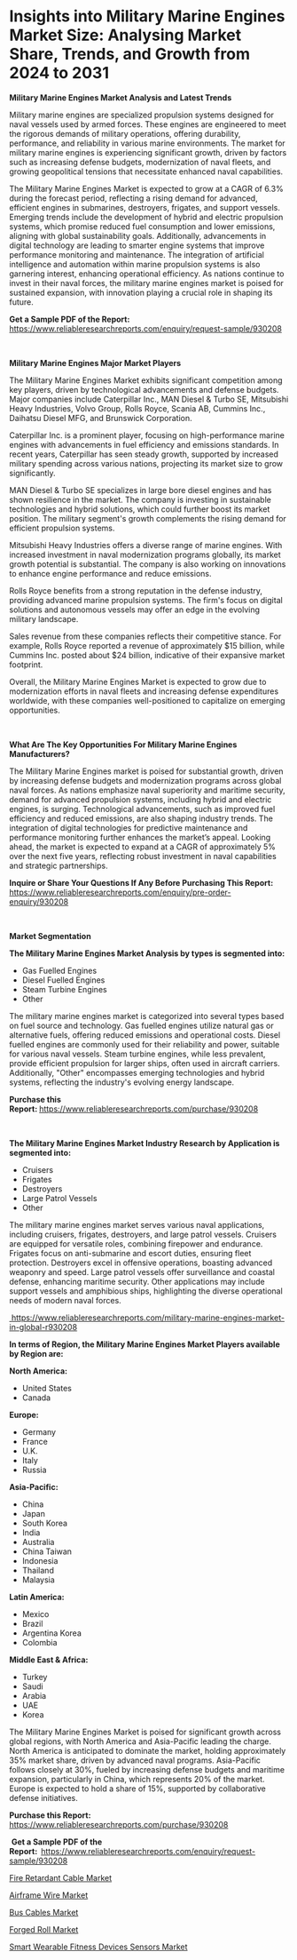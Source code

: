 <p><h1>Insights into Military Marine Engines Market Size: Analysing Market Share, Trends, and Growth from 2024 to 2031</h1></p><p><strong>Military Marine Engines Market Analysis and Latest Trends</strong></p>
<p><p>Military marine engines are specialized propulsion systems designed for naval vessels used by armed forces. These engines are engineered to meet the rigorous demands of military operations, offering durability, performance, and reliability in various marine environments. The market for military marine engines is experiencing significant growth, driven by factors such as increasing defense budgets, modernization of naval fleets, and growing geopolitical tensions that necessitate enhanced naval capabilities.</p><p>The Military Marine Engines Market is expected to grow at a CAGR of 6.3% during the forecast period, reflecting a rising demand for advanced, efficient engines in submarines, destroyers, frigates, and support vessels. Emerging trends include the development of hybrid and electric propulsion systems, which promise reduced fuel consumption and lower emissions, aligning with global sustainability goals. Additionally, advancements in digital technology are leading to smarter engine systems that improve performance monitoring and maintenance. The integration of artificial intelligence and automation within marine propulsion systems is also garnering interest, enhancing operational efficiency. As nations continue to invest in their naval forces, the military marine engines market is poised for sustained expansion, with innovation playing a crucial role in shaping its future.</p></p>
<p><strong>Get a Sample PDF of the Report:&nbsp;</strong> <a href="https://www.reliableresearchreports.com/enquiry/request-sample/930208?utm_campaign=4&utm_medium=2&utm_source=Github&utm_content=ia&utm_term=03122024&utm_id=military-marine-engines">https://www.reliableresearchreports.com/enquiry/request-sample/930208</a></p>
<p>&nbsp;</p>
<p><strong>Military Marine Engines Major Market Players</strong></p>
<p><p>The Military Marine Engines Market exhibits significant competition among key players, driven by technological advancements and defense budgets. Major companies include Caterpillar Inc., MAN Diesel & Turbo SE, Mitsubishi Heavy Industries, Volvo Group, Rolls Royce, Scania AB, Cummins Inc., Daihatsu Diesel MFG, and Brunswick Corporation.</p><p>Caterpillar Inc. is a prominent player, focusing on high-performance marine engines with advancements in fuel efficiency and emissions standards. In recent years, Caterpillar has seen steady growth, supported by increased military spending across various nations, projecting its market size to grow significantly.</p><p>MAN Diesel & Turbo SE specializes in large bore diesel engines and has shown resilience in the market. The company is investing in sustainable technologies and hybrid solutions, which could further boost its market position. The military segment's growth complements the rising demand for efficient propulsion systems.</p><p>Mitsubishi Heavy Industries offers a diverse range of marine engines. With increased investment in naval modernization programs globally, its market growth potential is substantial. The company is also working on innovations to enhance engine performance and reduce emissions.</p><p>Rolls Royce benefits from a strong reputation in the defense industry, providing advanced marine propulsion systems. The firm's focus on digital solutions and autonomous vessels may offer an edge in the evolving military landscape.</p><p>Sales revenue from these companies reflects their competitive stance. For example, Rolls Royce reported a revenue of approximately $15 billion, while Cummins Inc. posted about $24 billion, indicative of their expansive market footprint.</p><p>Overall, the Military Marine Engines Market is expected to grow due to modernization efforts in naval fleets and increasing defense expenditures worldwide, with these companies well-positioned to capitalize on emerging opportunities.</p></p>
<p>&nbsp;</p>
<p><strong>What Are The Key Opportunities For Military Marine Engines Manufacturers?</strong></p>
<p><p>The Military Marine Engines market is poised for substantial growth, driven by increasing defense budgets and modernization programs across global naval forces. As nations emphasize naval superiority and maritime security, demand for advanced propulsion systems, including hybrid and electric engines, is surging. Technological advancements, such as improved fuel efficiency and reduced emissions, are also shaping industry trends. The integration of digital technologies for predictive maintenance and performance monitoring further enhances the market’s appeal. Looking ahead, the market is expected to expand at a CAGR of approximately 5% over the next five years, reflecting robust investment in naval capabilities and strategic partnerships.</p></p>
<p><strong>Inquire or Share Your Questions If Any Before Purchasing This Report:</strong> <a href="https://www.reliableresearchreports.com/enquiry/pre-order-enquiry/930208?utm_campaign=4&utm_medium=2&utm_source=Github&utm_content=ia&utm_term=03122024&utm_id=military-marine-engines">https://www.reliableresearchreports.com/enquiry/pre-order-enquiry/930208</a></p>
<p>&nbsp;</p>
<p><strong>Market Segmentation</strong></p>
<p><strong>The Military Marine Engines Market Analysis by types is segmented into:</strong></p>
<p><ul><li>Gas Fuelled Engines</li><li>Diesel Fuelled Engines</li><li>Steam Turbine Engines</li><li>Other</li></ul></p>
<p><p>The military marine engines market is categorized into several types based on fuel source and technology. Gas fuelled engines utilize natural gas or alternative fuels, offering reduced emissions and operational costs. Diesel fuelled engines are commonly used for their reliability and power, suitable for various naval vessels. Steam turbine engines, while less prevalent, provide efficient propulsion for larger ships, often used in aircraft carriers. Additionally, "Other" encompasses emerging technologies and hybrid systems, reflecting the industry's evolving energy landscape.</p></p>
<p><strong>Purchase this Report:&nbsp;</strong><a href="https://www.reliableresearchreports.com/purchase/930208?utm_campaign=4&utm_medium=2&utm_source=Github&utm_content=ia&utm_term=03122024&utm_id=military-marine-engines">https://www.reliableresearchreports.com/purchase/930208</a></p>
<p>&nbsp;</p>
<p><strong>The Military Marine Engines Market Industry Research by Application is segmented into:</strong></p>
<p><ul><li>Cruisers</li><li>Frigates</li><li>Destroyers</li><li>Large Patrol Vessels</li><li>Other</li></ul></p>
<p><p>The military marine engines market serves various naval applications, including cruisers, frigates, destroyers, and large patrol vessels. Cruisers are equipped for versatile roles, combining firepower and endurance. Frigates focus on anti-submarine and escort duties, ensuring fleet protection. Destroyers excel in offensive operations, boasting advanced weaponry and speed. Large patrol vessels offer surveillance and coastal defense, enhancing maritime security. Other applications may include support vessels and amphibious ships, highlighting the diverse operational needs of modern naval forces.</p></p>
<p><a href="https://www.reliableresearchreports.com/military-marine-engines-market-in-global-r930208?utm_campaign=4&utm_medium=2&utm_source=Github&utm_content=ia&utm_term=03122024&utm_id=military-marine-engines">&nbsp;https://www.reliableresearchreports.com/military-marine-engines-market-in-global-r930208</a></p>
<p><strong>In terms of Region, the Military Marine Engines Market Players available by Region are:</strong></p>
<p>
    <p> <strong> North America: </strong>
        <ul>
            <li>United States</li>
            <li>Canada</li>
        </ul>
        </p> 
    <p> <strong> Europe: </strong>
        <ul>
            <li>Germany</li>
            <li>France</li>
            <li>U.K.</li>
            <li>Italy</li>
            <li>Russia</li>
        </ul>
        </p> 
    <p> <strong> Asia-Pacific: </strong>
        <ul>
            <li>China</li>
            <li>Japan</li>
            <li>South Korea</li>
            <li>India</li>
            <li>Australia</li>
            <li>China Taiwan</li>
            <li>Indonesia</li>
            <li>Thailand</li>
            <li>Malaysia</li>
        </ul>
        </p> 
    <p> <strong> Latin America: </strong>
        <ul>
            <li>Mexico</li>
            <li>Brazil</li>
            <li>Argentina Korea</li>
            <li>Colombia</li>
        </ul>
        </p> 
    <p> <strong> Middle East & Africa: </strong>
        <ul>
            <li>Turkey</li>
            <li>Saudi</li>
            <li>Arabia</li>
            <li>UAE</li>
            <li>Korea</li>
        </ul>
    </p>
    </p>
<p><p>The Military Marine Engines Market is poised for significant growth across global regions, with North America and Asia-Pacific leading the charge. North America is anticipated to dominate the market, holding approximately 35% market share, driven by advanced naval programs. Asia-Pacific follows closely at 30%, fueled by increasing defense budgets and maritime expansion, particularly in China, which represents 20% of the market. Europe is expected to hold a share of 15%, supported by collaborative defense initiatives.</p></p>
<p><strong>Purchase this Report: </strong><a href="https://www.reliableresearchreports.com/purchase/930208?utm_campaign=4&utm_medium=2&utm_source=Github&utm_content=ia&utm_term=03122024&utm_id=military-marine-engines">https://www.reliableresearchreports.com/purchase/930208</a></p>
<p>&nbsp;<strong>Get a Sample PDF of the Report:&nbsp;&nbsp;</strong><a href="https://www.reliableresearchreports.com/enquiry/request-sample/930208?utm_campaign=4&utm_medium=2&utm_source=Github&utm_content=ia&utm_term=03122024&utm_id=military-marine-engines">https://www.reliableresearchreports.com/enquiry/request-sample/930208</a></p>
<p><strong></strong></p>
<p><p><a href="https://www.linkedin.com/pulse/evaluating-future-fire-retardant-cable-market-size-drivers-p16qe?utm_campaign=4&utm_medium=2&utm_source=Github&utm_content=ia&utm_term=03122024&utm_id=military-marine-engines">Fire Retardant Cable Market</a></p><p><a href="https://issuu.com/reportprime-2/docs/airframe-wire-market-size-2030.pptx?utm_campaign=4&utm_medium=2&utm_source=Github&utm_content=ia&utm_term=03122024&utm_id=military-marine-engines">Airframe Wire Market</a></p><p><a href="https://issuu.com/reportprime-2/docs/bus-cables-market-size-2030.pptx?utm_campaign=4&utm_medium=2&utm_source=Github&utm_content=ia&utm_term=03122024&utm_id=military-marine-engines">Bus Cables Market</a></p><p><a href="https://www.linkedin.com/pulse/essential-overview-forged-roll-market-projected-146-cagr-4oete?utm_campaign=4&utm_medium=2&utm_source=Github&utm_content=ia&utm_term=03122024&utm_id=military-marine-engines">Forged Roll Market</a></p><p><a href="https://github.com/FosterFahey91/Market-Research-Report-List-1/blob/main/smart-wearable-fitness-devices-sensors-market.md?utm_campaign=4&utm_medium=2&utm_source=Github&utm_content=ia&utm_term=03122024&utm_id=military-marine-engines">Smart Wearable Fitness Devices Sensors Market</a></p></p>